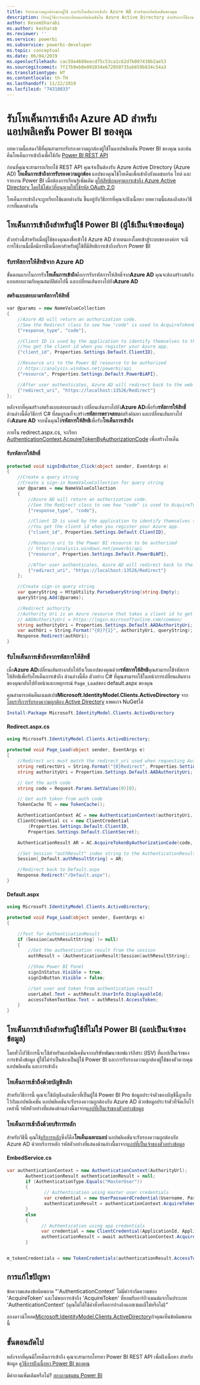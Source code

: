 ```yaml
---
title: รับรองความถูกต้องของผู้ใช้ และรับโทเค็นการเข้าถึง Azure AD สำหรับแอปพลิเคชันของคุณ
description: เรียนรู้วิธีการลงทะเบียนแอปพลิเคชันใน Azure Active Directory สำหรับการใช้งานด้วยการฝังเนื้อหา Power BI
author: KesemSharabi
ms.author: kesharab
ms.reviewer: ''
ms.service: powerbi
ms.subservice: powerbi-developer
ms.topic: conceptual
ms.date: 06/04/2019
ms.openlocfilehash: cac59a4689eecd75c53ca1c62d7b097438b2ae53
ms.sourcegitcommit: 7f27b9eb0e001034e672050735ab659b834c54a3
ms.translationtype: HT
ms.contentlocale: th-TH
ms.lasthandoff: 11/22/2019
ms.locfileid: "74310833"
---
```

# <a name="get-an-azure-ad-access-token-for-your-power-bi-application"></a>รับโทเค็นการเข้าถึง Azure AD สำหรับแอปพลิเคชัน Power BI ของคุณ

บทความนี้แสดงวิธีที่คุณสามารถรับรองความถูกต้องผู้ใช้ในแอปพลิเคชัน Power BI ของคุณ และค้นคืนโทเค็นการเข้าถึงเพื่อใช้กับ [Power BI REST API](https://docs.microsoft.com/rest/api/power-bi/)

ก่อนที่คุณจะสามารถเรียกใช้ REST API คุณจำเป็นต้องรับ Azure Active Directory (Azure AD) **โทเค็นการเข้าถึงการรับรองความถูกต้อง** แอปของคุณใช้โทเค็นเพื่อเข้าถึงยังแดชบอร์ด ไทล์ และรายงาน Power BI เมื่อต้องการเรียนรู้เพิ่มเติม ดู[ให้สิทธิอนุญาตการเข้าถึง Azure Active Directory โดยใช้โฟลว์ที่อนุญาตให้ใช้รหัส OAuth 2.0](https://docs.microsoft.com/azure/active-directory/develop/v1-protocols-oauth-code)

โทเค็นการเข้าถึงจะถูกเรียกใช้แตกต่างกัน ขึ้นอยู่กับวิธีการที่คุณจะฝังเนื้อหา บทความนี้แสดงถึงสองวิธีการที่แตกต่างกัน

## <a name="access-token-for-power-bi-users-user-owns-data"></a>โทเค็นการเข้าถึงสำหรับผู้ใช้ Power BI (ผู้ใช้เป็นเจ้าของข้อมูล)

ตัวอย่างนี้สำหรับเมื่อผู้ใช้ของคุณลงชื่อเข้าใช้ Azure AD ด้วยตนเองโดยเข้าสู่ระบบขององค์กร จะมีการใช้งานนี้เมื่อมีการฝังเนื้อหาสำหรับผู้ใช้ที่มีสิทธิการเข้าถึงบริการ Power BI

### <a name="get-an-azure-ad-authorization-code"></a>รับรหัสการให้สิทธิจาก Azure AD

ขั้นตอนแรกในการรับ**โทเค็นการเข้าถึง**คือการรับรหัสการให้สิทธิ์จาก**Azure AD** คุณจะต้องสร้างสตริงแบบสอบถามกับคุณสมบัติต่อไปนี้ และเปลี่ยนเส้นทางไปยัง**Azure AD**

#### <a name="authorization-code-query-string"></a>สตริงแบบสอบถามรหัสการให้สิทธิ์

```csharp
var @params = new NameValueCollection
{
    //Azure AD will return an authorization code. 
    //See the Redirect class to see how "code" is used to AcquireTokenByAuthorizationCode
    {"response_type", "code"},

    //Client ID is used by the application to identify themselves to the users that they are requesting permissions from.
    //You get the client id when you register your Azure app.
    {"client_id", Properties.Settings.Default.ClientID},

    //Resource uri to the Power BI resource to be authorized
    // https://analysis.windows.net/powerbi/api
    {"resource", Properties.Settings.Default.PowerBiAPI},

    //After user authenticates, Azure AD will redirect back to the web app
    {"redirect_uri", "https://localhost:13526/Redirect"}
};
```

หลังจากที่คุณสร้างสตริงแบบสอบถามแล้ว เปลี่ยนเส้นทางไปยัง**Azure AD**เพื่อรับ**รหัสการให้สิทธิ์**  ด้านล่างนี้คือวิธีการ์ C# ที่สมบูรณที่จะสร้าง**รหัสการตรวจสอบ**สตริงค้นหา และเปลี่ยนเส้นทางไปยัง**Azure AD** จากนั้นคุณใช้**รหัสการให้สิทธิ**เพื่อรับ**โทเค็นการเข้าถึง**

ภายใน redirect.aspx.cs, จะเรียก [AuthenticationContext.AcquireTokenByAuthorizationCode](https://docs.microsoft.com/dotnet/api/microsoft.identitymodel.clients.activedirectory.authenticationcontext.acquiretokenbyauthorizationcodeasync?view=azure-dotnet#Microsoft_IdentityModel_Clients_ActiveDirectory_AuthenticationContext_AcquireTokenByAuthorizationCodeAsync_System_String_System_Uri_Microsoft_IdentityModel_Clients_ActiveDirectory_ClientCredential_System_String_) เพื่อสร้างโทเค็น

#### <a name="get-authorization-code"></a>รับรหัสการให้สิทธิ์

```csharp
protected void signInButton_Click(object sender, EventArgs e)
{
    //Create a query string
    //Create a sign-in NameValueCollection for query string
    var @params = new NameValueCollection
    {
        //Azure AD will return an authorization code. 
        //See the Redirect class to see how "code" is used to AcquireTokenByAuthorizationCode
        {"response_type", "code"},

        //Client ID is used by the application to identify themselves to the users that they are requesting permissions from. 
        //You get the client id when you register your Azure app.
        {"client_id", Properties.Settings.Default.ClientID},

        //Resource uri to the Power BI resource to be authorized
        // https://analysis.windows.net/powerbi/api
        {"resource", Properties.Settings.Default.PowerBiAPI},

        //After user authenticates, Azure AD will redirect back to the web app
        {"redirect_uri", "https://localhost:13526/Redirect"}
    };

    //Create sign-in query string
    var queryString = HttpUtility.ParseQueryString(string.Empty);
    queryString.Add(@params);

    //Redirect authority
    //Authority Uri is an Azure resource that takes a client id to get an Access token
    // AADAuthorityUri = https://login.microsoftonline.com/common/
    string authorityUri = Properties.Settings.Default.AADAuthorityUri;
    var authUri = String.Format("{0}?{1}", authorityUri, queryString);
    Response.Redirect(authUri);
}
```

### <a name="get-an-access-token-from-authorization-code"></a>รับโทเค็นการเข้าถึงจากรหัสการให้สิทธิ์

เมื่อ**Azure AD**เปลี่ยนเส้นทางกลับไปยังเว็บแอปของคุณด้วย**รหัสการให้สิทธิ**คุณสามารถใช้รหัสการให้สิทธิเพื่อรับโทเค็นการเข้าถึง ด้านล่างนี้คือ ตัวอย่าง C# ที่คุณสามารถใช้ในหน้าการเปลี่ยนเส้นทางของคุณกลับไปยังหน้าและเหตุการณ์ `Page_Load`ของ default.aspx ของคุณ

คุณสามารถค้นคืนเนมสเปซ**Microsoft.IdentityModel.Clients.ActiveDirectory** จาก [ไลบรารีการรับรองความถูกต้อง Active Directory](https://www.nuget.org/packages/Microsoft.IdentityModel.Clients.ActiveDirectory/) แพคเกจ NuGetได้

```powershell
Install-Package Microsoft.IdentityModel.Clients.ActiveDirectory
```

#### <a name="redirectaspxcs"></a>Redirect.aspx.cs

```csharp
using Microsoft.IdentityModel.Clients.ActiveDirectory;

protected void Page_Load(object sender, EventArgs e)
{
    //Redirect uri must match the redirect_uri used when requesting Authorization code.
    string redirectUri = String.Format("{0}Redirect", Properties.Settings.Default.RedirectUrl);
    string authorityUri = Properties.Settings.Default.AADAuthorityUri;

    // Get the auth code
    string code = Request.Params.GetValues(0)[0];

    // Get auth token from auth code
    TokenCache TC = new TokenCache();

    AuthenticationContext AC = new AuthenticationContext(authorityUri, TC);
    ClientCredential cc = new ClientCredential
        (Properties.Settings.Default.ClientID,
        Properties.Settings.Default.ClientSecret);

    AuthenticationResult AR = AC.AcquireTokenByAuthorizationCode(code, new Uri(redirectUri), cc);

    //Set Session "authResult" index string to the AuthenticationResult
    Session[_Default.authResultString] = AR;

    //Redirect back to Default.aspx
    Response.Redirect("/Default.aspx");
}
```

#### <a name="defaultaspx"></a>Default.aspx

```csharp
using Microsoft.IdentityModel.Clients.ActiveDirectory;

protected void Page_Load(object sender, EventArgs e)
{

    //Test for AuthenticationResult
    if (Session[authResultString] != null)
    {
        //Get the authentication result from the session
        authResult = (AuthenticationResult)Session[authResultString];

        //Show Power BI Panel
        signInStatus.Visible = true;
        signInButton.Visible = false;

        //Set user and token from authentication result
        userLabel.Text = authResult.UserInfo.DisplayableId;
        accessTokenTextbox.Text = authResult.AccessToken;
    }
}
```

## <a name="access-token-for-non-power-bi-users-app-owns-data"></a>โทเค็นการเข้าถึงสำหรับผู้ใช้ที่ไม่ใช่ Power BI (แอปเป็นเจ้าของข้อมูล)

โดยทั่วไปวิธีการนี้จะใช้สำหรับแอปพลิเคชันจากบริษัทพัฒนาซอฟแวร์อิสระ (ISV) ที่แอปเป็นเจ้าของการเข้าถึงข้อมูล ผู้ใช้ไม่จำเป็นต้องเป็นผู้ใช้ Power BI และการรับรองความถูกต้องผู้ใช้ของตัวควบคุมแอปพลิเคชัน และการเข้าถึง

### <a name="access-token-with-a-master-account"></a>โทเค็นการเข้าถึงด้วยบัญชีหลัก

สำหรับวิธีการนี้ คุณจะใช้บัญชี*หลัก*เดี่ยวที่เป็นผู้ใช้ Power BI Pro ข้อมูลประจำตัวของบัญชีนี้ถูกเก็บไว้กับแอปพลิเคชัน แอปพลิเคชันจะรับรองความถูกต้องกับ Azure AD ด้วยข้อมูลประจำตัวที่จัดเก็บไว้เหล่านี้ รหัสตัวอย่างที่แสดงด้านล่างนี้มาจาก[แอปที่เป็นเจ้าของตัวอย่างข้อมูล](https://github.com/guyinacube/PowerBI-Developer-Samples)

### <a name="access-token-with-service-principal"></a>โทเค็นการเข้าถึงด้วยบริการหลัก

สำหรับวิธีนี้ คุณใช้[บริการหลัก](embed-service-principal.md)ซึ่งก็คือ**โทเค็นเฉพาะแอป** แอปพลิเคชันจะรับรองความถูกต้องกับ Azure AD ด้วยบริการหลัก รหัสตัวอย่างที่แสดงด้านล่างนี้มาจาก[แอปที่เป็นเจ้าของตัวอย่างข้อมูล](https://github.com/guyinacube/PowerBI-Developer-Samples)

#### <a name="embedservicecs"></a>EmbedService.cs

```csharp
var authenticationContext = new AuthenticationContext(AuthorityUrl);
       AuthenticationResult authenticationResult = null;
       if (AuthenticationType.Equals("MasterUser"))
       {
              // Authentication using master user credentials
              var credential = new UserPasswordCredential(Username, Password);
              authenticationResult = authenticationContext.AcquireTokenAsync(ResourceUrl, ApplicationId, credential).Result;
       }
       else
       {
             // Authentication using app credentials
             var credential = new ClientCredential(ApplicationId, ApplicationSecret);
             authenticationResult = await authenticationContext.AcquireTokenAsync(ResourceUrl, credential);
       }


m_tokenCredentials = new TokenCredentials(authenticationResult.AccessToken, "Bearer");
```

## <a name="troubleshoot"></a>การแก้ไขปัญหา

ข้อความแสดงข้อผิดพลาด "'AuthenticationContext' ไม่มีคำจำกัดความของ 'AcquireToken' และไม่พบการเข้าถึง 'AcquireToken' ที่ยอมรับอาร์กิวเมนต์แรกในประเภท 'AuthenticationContext' (คุณไม่ได้ใช้คำสั่งหรือการอ้างอิงแอสเซมบลีใช่หรือไม่)"

   ลองดาวน์โหลด[Microsoft.IdentityModel.Clients.ActiveDirectory](https://www.nuget.org/packages/Microsoft.IdentityModel.Clients.ActiveDirectory/2.22.302111727)ถ้าคุณเห็นข้อผิดพลาดนี้

## <a name="next-steps"></a>ขั้นตอนถัดไป

หลังจากที่คุณมีโทเค็นการเข้าถึง คุณจะสามารถโทรหา Power BI REST API เพื่อฝังเนื้อหา สำหรับข้อมูล ดู[วิธีการฝังเนื้อหา Power BI ของคุณ](embed-sample-for-customers.md#embed-content-within-your-application)

มีคำถามเพิ่มเติมหรือไม่? [ลองถามชุมชน Power BI](https://community.powerbi.com/)
